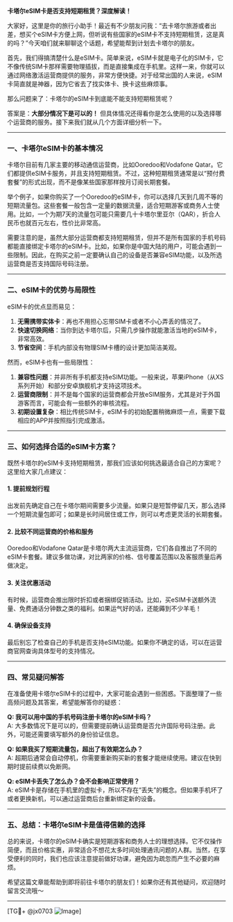 **卡塔尔eSIM卡是否支持短期租赁？深度解读！**

大家好，这里是你的旅行小助手！最近有不少朋友问我：“去卡塔尔旅游或者出差，想买个eSIM卡方便上网，但听说有些国家的eSIM卡不支持短期租赁，这是真的吗？”今天咱们就来聊聊这个话题，希望能帮到计划去卡塔尔的朋友。

首先，我们得搞清楚什么是eSIM卡。简单来说，eSIM卡就是电子化的SIM卡，它不像传统SIM卡那样需要物理插拔，而是直接集成在手机里。这样一来，你就可以通过网络激活运营商提供的服务，非常方便快捷。对于经常出国的人来说，eSIM卡简直就是神器，因为它省去了找实体卡、换卡这些麻烦事。

那么问题来了：卡塔尔的eSIM卡到底能不能支持短期租赁呢？

答案是：**大部分情况下是可以的！** 但具体情况还得看你是怎么使用的以及选择哪个运营商的服务。接下来我们就从几个方面详细分析一下。

---

### **一、卡塔尔eSIM卡的基本情况**
卡塔尔目前有几家主要的移动通信运营商，比如Ooredoo和Vodafone Qatar。它们都提供eSIM卡服务，并且支持短期租赁。不过，这种短期租赁通常是以“预付费套餐”的形式出现，而不是像某些国家那样按月订阅长期套餐。

举个例子，如果你购买了一个Ooredoo的eSIM卡，你可以选择几天到几周不等的短期流量包。这些套餐一般包含一定量的数据流量，适合短期游客或商务人士使用。比如，一个为期7天的流量包可能只需要几十卡塔尔里亚尔（QAR），折合人民币也就百元左右，性价比非常高。

需要注意的是，虽然大部分运营商都支持短期租赁，但并不是所有国家的手机号码都能直接绑定卡塔尔的eSIM卡。比如，如果你是中国大陆的用户，可能会遇到一些限制。因此，在购买之前一定要确认自己的设备是否兼容eSIM功能，以及所选运营商是否支持国际号码注册。

---

### **二、eSIM卡的优势与局限性**
eSIM卡的优点显而易见：
1. **无需携带实体卡**：再也不用担心忘带SIM卡或者不小心弄丢的情况了。
2. **快速切换网络**：当你到达卡塔尔后，只需几步操作就能激活当地的eSIM卡，非常高效。
3. **节省空间**：手机内部没有物理SIM卡槽的设计更加简洁美观。

然而，eSIM卡也有一些局限性：
1. **兼容性问题**：并非所有手机都支持eSIM功能。一般来说，苹果iPhone（从XS系列开始）和部分安卓旗舰机才支持这项技术。
2. **运营商限制**：并不是每个国家的运营商都会开放eSIM服务，尤其是对于外国游客而言，可能会有一些额外的审核流程。
3. **初期设置复杂**：相比传统SIM卡，eSIM卡的初始配置稍微麻烦一点，需要下载相应的APP并按照指引完成激活。

---

### **三、如何选择合适的eSIM卡方案？**
既然卡塔尔的eSIM卡支持短期租赁，那我们应该如何挑选最适合自己的方案呢？这里给大家几点建议：

#### 1. **提前规划行程**
出发前先确定自己在卡塔尔期间需要多少流量。如果只是短暂停留几天，那么选择一个短期流量包即可；如果是长时间居住或工作，则可以考虑更灵活的长期套餐。

#### 2. **比较不同运营商的价格和服务**
Ooredoo和Vodafone Qatar是卡塔尔两大主流运营商，它们各自推出了不同的eSIM卡套餐。建议多做功课，对比两家的价格、信号覆盖范围以及客服质量后再做决定。

#### 3. **关注优惠活动**
有时候，运营商会推出限时折扣或者捆绑促销活动。比如，买eSIM卡送额外流量、免费通话分钟数之类的福利。如果运气好的话，还能薅到不少羊毛！

#### 4. **确保设备支持**
最后别忘了检查自己的手机是否支持eSIM功能。如果你不确定的话，可以在运营商官网查询具体型号的支持情况。

---

### **四、常见疑问解答**
在准备使用卡塔尔eSIM卡的过程中，大家可能会遇到一些困惑。下面整理了一些高频问题及其答案，希望能解答你的疑惑：

**Q: 我可以用中国的手机号码注册卡塔尔的eSIM卡吗？**  
A: 大多数情况下是可以的，但需要提前确认运营商是否允许国际号码注册。此外，可能还需要填写额外的身份验证信息。

**Q: 如果我买了短期流量包，超出了有效期怎么办？**  
A: 超期后通常会自动停机，你需要重新购买新的套餐才能继续使用。建议在快到期时提前续费以免断网。

**Q: eSIM卡丢失了怎么办？会不会影响正常使用？**  
A: eSIM卡是存储在手机里的虚拟卡，所以不存在“丢失”的概念。但如果手机坏了或者更换新机，可以通过运营商后台重新绑定新的设备。

---

### **五、总结：卡塔尔eSIM卡是值得信赖的选择**
总的来说，卡塔尔的eSIM卡确实是短期游客和商务人士的理想选择。它不仅操作简便，而且价格实惠，非常适合不想花太多时间处理通讯问题的人群。当然，在享受便利的同时，我们也应该注意提前做好功课，避免因为疏忽而产生不必要的麻烦。

希望这篇文章能帮助到即将前往卡塔尔的朋友们！如果你还有其他疑问，欢迎随时留言交流哦～

---

[TG💪+ @jx0703 ![Image](https://github.com/user-attachments/assets/dbca1d08-cadb-493c-b0ec-ad6f7a83f270)]
